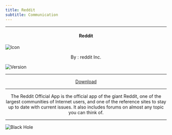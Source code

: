 ```yaml
---
title: Reddit
subtitle: Communication
---
```

---

<h4> <p align="center"> Reddit </p> </h4>

![Icon](https://rb.gy/uayk2v)

<p align="center"> By : reddit Inc. </p>

![Version](https://rb.gy/hkiiyy)

---

<p align ="center">
<a href="https://rb.gy/j2llmf" class="btn btn-outline-success"> Download </a>
</p>

---

<p align="center">
The Reddit Official App is the official app of the giant Reddit, one of the largest communities of Internet users, and one of the reference sites to stay up to date with current issues. It also includes forums on almost any topic you can think of.
</p>

---

![Black Hole](https://rb.gy/z0dyyw)
